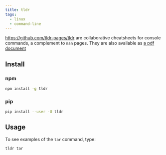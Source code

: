 ```yaml
---
title: tldr
tags:
  - linux
  - command-line
---
```


https://github.com/tldr-pages/tldr are collaborative cheatsheets for console commands, a complement to `man` pages. They are also available as [a pdf document](https://tldr.sh/assets/tldr-book.pdf)

## Install

### npm

```sh
npm install -g tldr
```

### pip

```sh
pip install --user -U tldr
```

## Usage

To see examples of the `tar` command, type:

```sh
tldr tar
```
